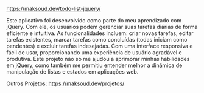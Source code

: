 https://maksoud.dev/todo-list-jquery/

Este aplicativo foi desenvolvido como parte do meu aprendizado com jQuery. Com ele, os usuários podem gerenciar suas tarefas diárias de forma eficiente e intuitiva. As funcionalidades incluem: criar novas tarefas, editar tarefas existentes, marcar tarefas como concluídas (todas iniciam como pendentes) e excluir tarefas indesejadas. Com uma interface responsiva e fácil de usar, proporcionando uma experiência de usuário agradável e produtiva. Este projeto não só me ajudou a aprimorar minhas habilidades em jQuery, como também me permitiu entender melhor a dinâmica de manipulação de listas e estados em aplicações web.

Outros Projetos: https://maksoud.dev/projetos/
